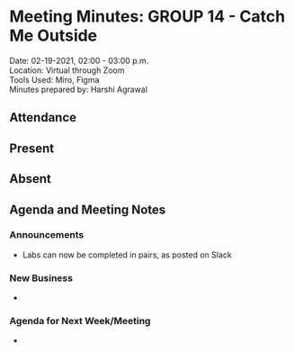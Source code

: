 # Meeting Minutes: GROUP 14 - **Catch Me Outside**
Date: 02-19-2021, 02:00 - 03:00 p.m.  
Location: Virtual through Zoom   
Tools Used: Miro, Figma   
Minutes prepared by: Harshi Agrawal

## Attendance
**Present**
-

**Absent**
- 

## Agenda and Meeting Notes
### Announcements
- Labs can now be completed in pairs, as posted on Slack

### New Business
- 

### Agenda for Next Week/Meeting
- 
